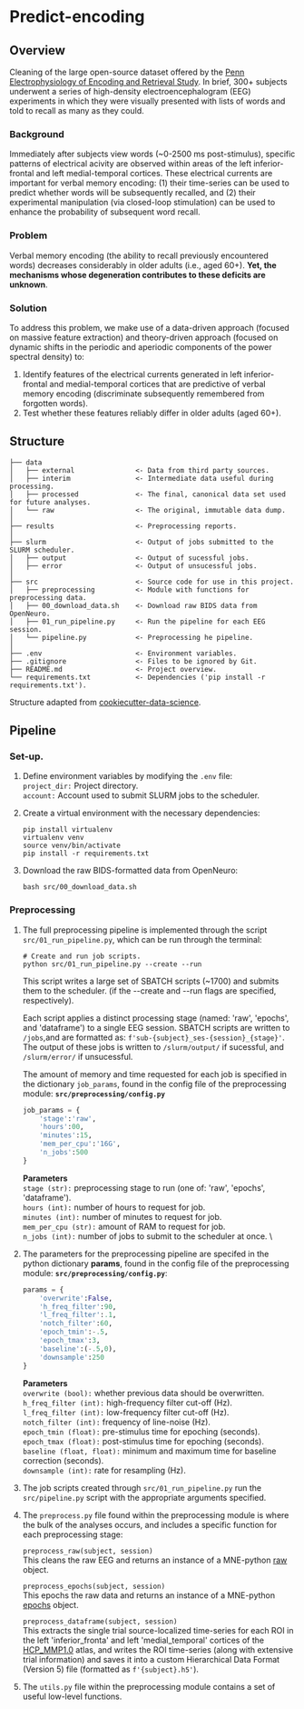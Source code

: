 # Predict-encoding
## Overview 
Cleaning of the large open-source dataset offered by the [Penn Electrophysiology of Encoding and Retrieval Study](PEERhttps://openneuro.org/datasets/ds004395/versions/2.0.0). In brief, 300+ subjects underwent a series of high-density electroencephalogram (EEG) experiments in which they were visually presented with lists of words and told to recall as many as they could.

### Background
Immediately after subjects view words (~0-2500 ms post-stimulus), specific patterns of electrical acivity are observed within areas of the left inferior-frontal and left medial-temporal cortices. These electrical currents are important for verbal memory encoding: (1) their time-series can be used to predict whether words will be subsequently recalled, and (2) their experimental manipulation (via closed-loop stimulation) can be used to enhance the probability of subsequent word recall.

### Problem
Verbal memory encoding (the ability to recall previously encountered words) decreases considerably in older adults (i.e., aged 60+). **Yet, the mechanisms whose degeneration contributes to these deficits are unknown**.

### Solution
To address this problem, we make use of a data-driven approach (focused on massive feature extraction) and theory-driven approach (focused on dynamic shifts in the periodic and aperiodic components of the power spectral density) to:
1. Identify features of the electrical currents generated in left inferior-frontal and medial-temporal cortices that are predictive of verbal memory encoding (discriminate subsequently remembered from forgotten words).
2. Test whether these features reliably differ in older adults (aged 60+).


## Structure
```
├── data 
│   ├── external               <- Data from third party sources.
│   ├── interim                <- Intermediate data useful during processing.
│   ├── processed              <- The final, canonical data set used for future analyses.
│   └── raw                    <- The original, immutable data dump. 
│
├── results                    <- Preprocessing reports.
│
├── slurm                      <- Output of jobs submitted to the SLURM scheduler.
│   ├── output                 <- Output of sucessful jobs.
│   ├── error                  <- Output of unsucessful jobs.
│
├── src                        <- Source code for use in this project.
│   ├── preprocessing          <- Module with functions for preprocessing data.
│   ├── 00_download_data.sh    <- Download raw BIDS data from OpenNeuro.
│   ├── 01_run_pipeline.py     <- Run the pipeline for each EEG session.
│   └── pipeline.py            <- Preprocessing he pipeline.
│
├── .env                       <- Environment variables.
├── .gitignore                 <- Files to be ignored by Git.
├── README.md                  <- Project overview.
└── requirements.txt           <- Dependencies ('pip install -r requirements.txt').
```
Structure adapted from [cookiecutter-data-science](https://drivendata.github.io/cookiecutter-data-science/).

## Pipeline

### Set-up.

1. Define environment variables by modifying the `.env` file: \
	`project_dir:` Project directory. \
	`account:` Account used to submit SLURM jobs to the scheduler.


2. Create a virtual environment with the necessary dependencies:
	```shell
	pip install virtualenv
	virtualenv venv
	source venv/bin/activate
	pip install -r requirements.txt
	```

3. Download the raw BIDS-formatted data from OpenNeuro:
	```shell
	bash src/00_download_data.sh
	```

### Preprocessing

1. The full preprocessing pipeline is implemented through the script `src/01_run_pipeline.py`, which can be run through the terminal:
	```shell
	# Create and run job scripts.
	python src/01_run_pipeline.py --create --run
	```
	This script writes a large set of SBATCH scripts (~1700) and submits them to the scheduler. (if the --create and --run flags are specified, respectively). 
	
	Each script applies a distinct processing stage (named: 'raw', 'epochs', and 'dataframe') to a single EEG session. SBATCH scripts are written to `/jobs`,and are formatted as: `f'sub-{subject}_ses-{session}_{stage}'`. The output of these jobs is written to `/slurm/output/` if sucessful, and `/slurm/error/` if unsucessful. 
	
	The amount of memory and time requested for each job is specified in the dictionary `job_params`, found in the config file of the preprocessing module: **`src/preprocessing/config.py`**
	```python
	job_params = {
		'stage':'raw',
		'hours':00,
		'minutes':15,
		'mem_per_cpu':'16G',
		'n_jobs':500
	}
	```
	**Parameters** \
	`stage (str):` preprocessing stage to run (one of: 'raw', 'epochs', 'dataframe'). \
	`hours (int):` number of hours to request for job. \
	`minutes (int):` number of minutes to request for job. \
	`mem_per_cpu (str):` amount of RAM to request for job. \
	`n_jobs (int):` number of jobs to submit to the scheduler at once. \

2. The parameters for the preprocessing pipeline are specifed in the python dictionary **params**, found in the config file of the preprocessing module: **`src/preprocessing/config.py`**:

	```python
	params = {
		'overwrite':False,
		'h_freq_filter':90,
		'l_freq_filter':.1,
		'notch_filter':60,
		'epoch_tmin':-.5,
		'epoch_tmax':3,
		'baseline':(-.5,0),
		'downsample':250
	}
	```
	**Parameters** \
	`overwrite (bool):` whether previous data should be overwritten. \
	`h_freq_filter (int):` high-frequency filter cut-off (Hz). \
	`l_freq_filter (int):` low-frequency filter cut-off (Hz). \
	`notch_filter (int):` frequency of line-noise (Hz). \
	`epoch_tmin (float):` pre-stimulus time for epoching (seconds). \
	`epoch_tmax (float):` post-stimulus time for epoching (seconds). \
	`baseline (float, float):` minimum and maximum time for baseline correction (seconds). \
	`downsample (int):` rate for resampling (Hz).

2. The job scripts created through `src/01_run_pipeline.py` run the `src/pipeline.py` script with the appropriate arguments specified.

3. The `preprocess.py` file found within the preprocessing module is where the bulk of the analyses occurs, and includes a specific function for each preprocessing stage:

	`preprocess_raw(subject, session)` \
	This cleans the raw EEG and returns an instance of a MNE-python [raw](https://mne.tools/stable/generated/mne.io.Raw.html) object.

	`preprocess_epochs(subject, session)` \
	This epochs the raw data and returns an instance of a MNE-python [epochs](https://mne.tools/stable/generated/mne.Epochs.html) object.

	`preprocess_dataframe(subject, session)` \
	This extracts the single trial source-localized time-series for each ROI in the left 'inferior_fronta' and left 'medial_temporal' cortices of the [HCP_MMP1.0](https://www.nature.com/articles/nature18933) atlas, and writes the ROI time-series (along with extensive trial information) and saves it into a custom Hierarchical Data Format (Version 5) file (formatted as `f'{subject}.h5'`).


4. The `utils.py` file within the preprocessing module contains a set of useful low-level functions. 
